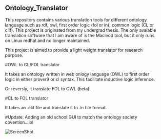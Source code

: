 ## Ontology_Translator
This repository contains various translation tools for different ontology language such as rdf, owl, first order logic (fol or in), common logic (CL or clif). This project is originated from my undergrad thesis. The only avaiable translation software that I am aware of is the Macleod tool, but it only runs on Linux redhat and no longer maintained. 

This project is aimed to provide a light weight translator for research purpose.

#OWL to CL/FOL translator

It takes an ontology written in web onlogy language (OWL) to first order logic in either prover9 or cl syntax. This facilitate 
inductive logic inference.

Or reversly, it translate FOL to OWL (beta). 


#CL to FOL translator

It takes an .clif file and translate it to .in file format.

#Update: Adding an old school GUI to match the ontology society covention...lol

![ScreenShot](https://raw.githubusercontent.com/demoonism/Ontology_Translator/master/file.JPG)